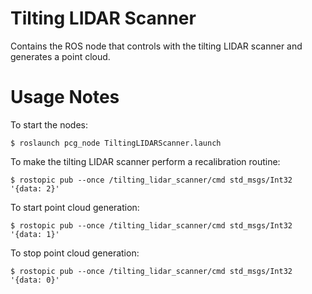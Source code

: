 # Tilting LIDAR Scanner
Contains the ROS node that controls with the tilting LIDAR scanner and generates a point cloud.

# Usage Notes

To start the nodes:

    $ roslaunch pcg_node TiltingLIDARScanner.launch

To make the tilting LIDAR scanner perform a recalibration routine:

    $ rostopic pub --once /tilting_lidar_scanner/cmd std_msgs/Int32 '{data: 2}'

To start point cloud generation:

    $ rostopic pub --once /tilting_lidar_scanner/cmd std_msgs/Int32 '{data: 1}'

To stop point cloud generation:

    $ rostopic pub --once /tilting_lidar_scanner/cmd std_msgs/Int32 '{data: 0}'